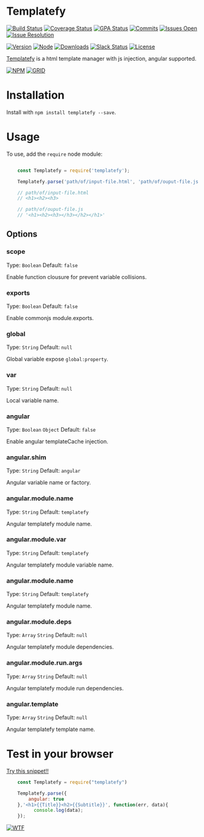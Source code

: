 # Templatefy

[![Build Status][travis-badge]][travis-url]
[![Coverage Status][codeclimate-coverage-badge]][codecov-url]
[![GPA Status][codeclimate-gpa-badge]][codeclimate-url]
[![Commits][github-commits-badge]][npm-url]
[![Issues Open][issues-open-badge]][issues-url]
[![Issue Resolution][issues-reso-badge]][issues-url]

[![Version][version-badge]][npm-url]
[![Node][node-badge]][npm-url]
[![Downloads][downloads-badge]][npm-url]
[![Slack Status][slack-badge]][slack-url]
[![License][license-badge]][license-url]

[Templatefy][site-url] is a html template manager with js injection, angular supported.

[![NPM][npm-img]][npm-url]
[![GRID][codecov-img]][codecov-url]

Installation
============

Install with `npm install templatefy --save`.

Usage
=====

To use, add the `require` node module:

```JavaScript

    const Templatefy = require('templatefy');

    Templatefy.parse('path/of/input-file.html', 'path/of/ouput-file.js');

    // path/of/input-file.html
    // <h1><h2><h3>

    // path/of/ouput-file.js
    // '<h1><h2><h3></h3></h2></h1>'

```

## Options

### scope
Type: `Boolean`
Default: `false`

Enable function clousure for prevent variable collisions.

### exports
Type: `Boolean`
Default: `false`

Enable commonjs module.exports.

### global
Type: `String`
Default: `null`

Global variable expose `global:property`.

### var
Type: `String`
Default: `null`

Local variable name.

### angular
Type: `Boolean` `Object`
Default: `false`

Enable angular templateCache injection.

### angular.shim
Type: `String`
Default: `angular`

Angular variable name or factory.

### angular.module.name
Type: `String`
Default: `templatefy`

Angular templatefy module name.

### angular.module.var
Type: `String`
Default: `templatefy`

Angular templatefy module variable name.

### angular.module.name
Type: `String`
Default: `templatefy`

Angular templatefy module name.

### angular.module.deps
Type: `Array` `String`
Default: `null`

Angular templatefy module dependencies.

### angular.module.run.args
Type: `Array` `String`
Default: `null`

Angular templatefy module run dependencies.

### angular.template
Type: `Array` `String`
Default: `null`

Angular templatefy template name.

Test in your browser
===================

[Try this snippet!!](https://tonicdev.com/rubeniskov/573fe76d605bca1100d6cf53)

```JavaScript
    const Templatefy = require("templatefy")

    Templatefy.parse({
        angular: true
    },'<h1>{{Title}}<h2>{{Subtitle}}', function(err, data){
          console.log(data);
    });
```

[![WTF][wtfpl-img]][wtfpl-url]

[site-url]: http://templatefy.rubeniskov.com

[npm-url]: https://www.npmjs.com/package/templatefy
[npm-img]: https://nodei.co/npm/templatefy.png?downloads=true

[travis-url]: https://travis-ci.org/rubeniskov/templatefy?branch=master
[travis-badge]: https://travis-ci.org/rubeniskov/templatefy.svg

[license-url]: LICENSE
[license-badge]: https://img.shields.io/badge/license-WTFPL-blue.svg

[codeclimate-url]: https://codeclimate.com/github/rubeniskov/templatefy
[codeclimate-gpa-badge]: https://codeclimate.com/github/rubeniskov/templatefy/badges/gpa.svg
[codeclimate-coverage-badge]: https://codeclimate.com/github/rubeniskov/templatefy/badges/coverage.svg

[codecov-url]: https://codecov.io/github/rubeniskov/templatefy
[codecov-img]: https://codecov.io/gh/rubeniskov/templatefy/branch/master/graphs/icicle.svg?width=400&height=72
[codecov-badge]: https://img.shields.io/codecov/c/github/rubeniskov/templatefy.svg

[slack-url]: http://slack.rubeniskov.com/
[slack-badge]: http://slack.rubeniskov.com/badge.svg

[github-commits-badge]: https://img.shields.io/github/commits-since/rubeniskov/templatefy/v0.0.1.svg
[version-badge]: https://img.shields.io/npm/v/templatefy.svg
[downloads-badge]: https://img.shields.io/npm/dm/templatefy.svg
[node-badge]: https://img.shields.io/node/v/templatefy.svg

[issues-url]: https://github.com/rubeniskov/templatefy/issues
[issues-open-badge]: http://isitmaintained.com/badge/open/rubeniskov/templatefy.svg
[issues-reso-badge]: http://isitmaintained.com/badge/resolution/rubeniskov/templatefy.svg

[wtfpl-url]: http://www.wtfpl.net/
[wtfpl-img]: http://www.wtfpl.net/wp-content/uploads/2012/12/wtfpl.svg

